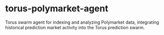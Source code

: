 # torus-polymarket-agent
Torus swarm agent for indexing and analyzing Polymarket data, integrating historical prediction market activity into the Torus prediction swarm.
